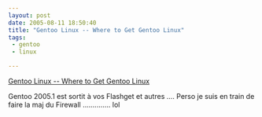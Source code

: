 ```yaml
---
layout: post
date: 2005-08-11 18:50:40
title: "Gentoo Linux -- Where to Get Gentoo Linux"
tags:
 - gentoo
 - linux

---
```


[Gentoo Linux -- Where to Get Gentoo Linux](http://www.gentoo.org/main/en/where.xml)

Gentoo 2005.1 est sortit à vos Flashget et autres .... Perso je suis en train de faire la maj du Firewall .............. lol
